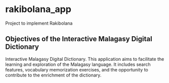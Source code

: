 # rakibolana_app
Project to implement Rakibolana

## Objectives of the Interactive Malagasy Digital Dictionary
Interactive Malagasy Digital Dictionary. This application aims to facilitate the learning and exploration of the Malagasy language. It includes search features, vocabulary memorization exercises, and the opportunity to contribute to the enrichment of the dictionary.

